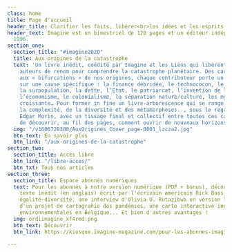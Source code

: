 ```yaml
---
class: home
title: Page d'accueil
header_title: Clarifier les faits, libérer<br>les idées et les esprits
header_text: Imagine est un bimestriel de 120 pages et un éditeur indépendant depuis
  1996.
section_one:
  section_title: "#imagine2020"
  title: Aux origines de la catastrophe
  text: 'Un livre inédit, coédité par Imagine et les Liens qui libèrent, réunit 25
    auteurs de renom pour comprendre la catastrophe planétaire. Des causes modernes
    aux « bifurcations » de nos origines, chaque contributeur porte un regard singulier
    sur une cause spécifique : la finance débridée, le technococon, le capitalisme,
    la surpopulation, la dette, l’Etat, le patriarcat, l’invention de l’agriculture,
    l’économisme, le colonialisme, la séparation nature/culture, les mythes, la complexité
    croissante… Pour former in fine un livre-arborescence qui se range du côté de
    la complexité, de la diversité et des métamorphoses. , sous le regard du sociologue
    Edgar Morin, avec un tissage final et collectif entre toutes ces causes nous permettant
    de découvrir, au fil des pages, comment ouvrir de nouveaux horizons.'
  img: "/v1606728388/AuxOrigines_Cover_page-0001_lzcza2.jpg"
  btn_text: En savoir plus
  btn_link: "/aux-origines-de-la-catastrophe"
section_two:
  section_title: Accès libre
  btn_link: "/libre-acces/"
  btn_txt: Tous nos articles
section_three:
  section_title: Espace abonnés numériques
  text: Pour les abonnés à notre version numérique (PDF + bonus), découvrez une un
    texte inédit (en anglais) écrit par l'écrivain américain Rick Bass, nos baromètres
    égalité-diversité, une interview d'Olivia U. Rutazibwa en version longue, le portfolio
    d'un projet de cartograhie des pandémies, une carte interactive inédite des luttes
    environnementales en Belgique... Et bien d'autres avantages !
  img: ordiimagine_xf4rmd.png
  btn_text: Découvrir
  btn_link: https://kiosque.imagine-magazine.com/pour-les-abonnes-imagine/

---
```

